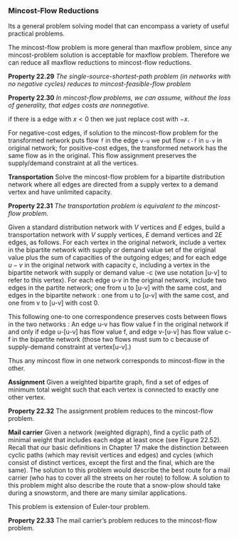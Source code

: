 ### Mincost-Flow Reductions

Its a general problem solving model that can encompass a variety of useful practical problems.

The mincost-flow problem is more general than maxflow problem, since any mincost-problem solution is acceptable for maxflow problem. Therefore we can reduce all maxflow reductions to mincost-flow reductions.

**Property 22.29** *The single-source-shortest-path problem (in networks with no negative cycles) reduces to mincost-feasible-flow problem*

**Property 22.30** *In mincost-flow problems, we can assume, without the loss of generality, that edges costs are nonnegative.*

if there is a edge with $x<0$ then we just replace cost with $-x$.

For negative-cost edges, if solution to the mincost-flow problem for the transformed network puts flow `f` in the edge `v-u` we put flow `c-f` in `u-v` in original network; for positive-cost edges, the transformed network has the same flow as in the original. This flow assignment preserves the supply/demand constraint at all the vertices.

**Transportation** Solve the mincost-flow problem for a bipartite distribution network where all edges are directed from a supply vertex to a demand vertex and have unlimited capacity.

**Property 22.31** *The transportation problem is equivalent to the mincost-flow problem.*

Given a standard distribution network with $V$ vertices and $E$ edges, build a transportation network with $V$ supply vertices,  $E$ demand vertices and $2E$ edges, as follows. For each vertex in the original network, include a vertex in the bipartite network with supply or demand value set of the original value plus the sum of capacities of the outgoing edges; and for each edge $u-v$ in the original network with capacity c, including a vertex in the bipartite network with supply or demand value -c (we use notation [u-v] to refer to this vertex). For each edge u-v in the original network, include two edges in the partite network; one from u to [u-v] with the same cost, and edges in the bipartite network : one from u to [u-v] with the same cost, and one from v to [u-v] with cost 0.

This following one-to one correspondence preserves costs between flows in the two networks : An edge u-v has flow value f in the original network if and only if edge u-[u-v] has flow value f, and edge v-[u-v] has flow value c-f in the bipartite network (those two flows must sum to c because of supply-demand constraint at vertex[u-v].)

Thus any mincost flow in one network corresponds to mincost-flow in the other. 

**Assignment** Given a weighted bipartite graph, find a set of edges of minimum total weight such that each vertex is connected to exactly one other vertex.

**Property 22.32** The assignment problem reduces to the mincost-flow problem.

**Mail carrier** Given a network (weighted digraph), find a cyclic path of minimal weight that includes each edge at least once (see Figure 22.52). Recall that our basic definitions in Chapter 17 make the distinction between cyclic paths (which may revisit vertices and edges) and cycles (which consist of distinct vertices, except the first and the final, which are the same).
The solution to this problem would describe the best route for a mail carrier (who has to cover all the streets on her route) to follow. A solution to this problem might also describe the route that a snow-plow should take during a snowstorm, and there are many similar applications.

This problem is extension of Euler-tour problem.

**Property 22.33** The mail carrier’s problem reduces to the mincost-flow problem.